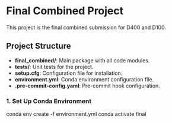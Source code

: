 # Final Combined Project

This project is the final combined submission for D400 and D100.

## Project Structure

- **final_combined/**: Main package with all code modules.
- **tests/**: Unit tests for the project.
- **setup.cfg**: Configuration file for installation.
- **environment.yml**: Conda environment configuration file.
- **.pre-commit-config.yaml**: Pre-commit hook configuration.

### 1. Set Up Conda Environment

conda env create -f environment.yml
conda activate final
